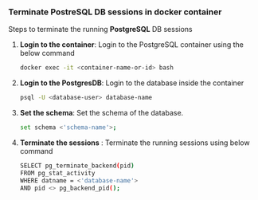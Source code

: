 ### Terminate PostreSQL DB sessions in docker container
Steps to terminate the running **PostgreSQL** DB sessions

1. **Login to the container**: Login to the PostgreSQL container using the below command
   ```bash
   docker exec -it <container-name-or-id> bash
   ```
2. **Login to the PostgresDB**: Login to the database inside the container
   ```bash
   psql -U <database-user> database-name
   ```
3. **Set the schema**: Set the schema of the database.
   ```bash
   set schema <'schema-name'>;
   ```
4. **Terminate the sessions** : Terminate the running sessions using below command
    ```bash
   SELECT pg_terminate_backend(pid)
   FROM pg_stat_activity
   WHERE datname = <'database-name'>
   AND pid <> pg_backend_pid();
   ```
